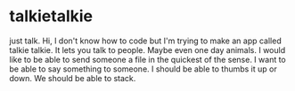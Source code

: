# talkietalkie
just talk.
Hi, I don't know how to code but I'm trying to make an app called talkie talkie. It lets you talk to people. Maybe even one day animals. I would like to be able to send someone a file in the quickest of the sense. I want to be able to say something to someone. I should be able to thumbs it up or down. We should be able to stack.
